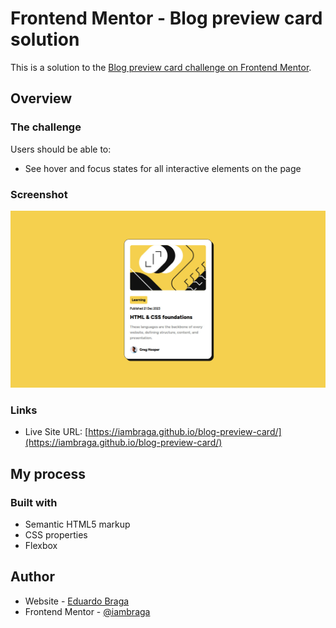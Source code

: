 # Frontend Mentor - Blog preview card solution

This is a solution to the [Blog preview card challenge on Frontend Mentor](https://www.frontendmentor.io/challenges/blog-preview-card-ckPaj01IcS).

## Overview

### The challenge

Users should be able to:

-   See hover and focus states for all interactive elements on the page

### Screenshot

![](./screenshot.jpg)

### Links

-   Live Site URL: [https://iambraga.github.io/blog-preview-card/](https://iambraga.github.io/blog-preview-card/)

## My process

### Built with

-   Semantic HTML5 markup
-   CSS properties
-   Flexbox

## Author

-   Website - [Eduardo Braga](https://github.com/iambraga)
-   Frontend Mentor - [@iambraga](https://www.frontendmentor.io/profile/iambraga)
